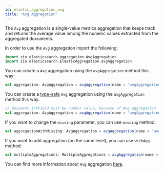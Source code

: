 ```yaml
---
id: elastic_aggregation_avg
title: "Avg Aggregation"
---
```


The `Avg` aggregation is a single-value metrics aggregation that keeps track and returns the average value among the numeric values extracted from the aggregated documents.

In order to use the `Avg` aggregation import the following:
```scala
import zio.elasticsearch.aggregation.AvgAggregation
import zio.elasticsearch.ElasticAggregation.avgAggregation
```

You can create a `Avg` aggregation using the `avgAggregation` method this way:
```scala
val aggregation: AvgAggregation = avgAggregation(name = "avgAggregation", field = "intField")
```

You can create a [type-safe](https://lambdaworks.github.io/zio-elasticsearch/overview/overview_zio_prelude_schema) `Avg` aggregation using the `avgAggregation` method this way:
```scala
// Document.intField must be number value, because of Avg aggregation
val aggregation: AvgAggregation = avgAggregation(name = "avgAggregation", field = Document.intField)
```

If you want to change the `missing` parameter, you can use `missing` method:
```scala
val aggregationWithMissing: AvgAggregation = avgAggregation(name = "avgAggregation", field = Document.intField).missing(10.0)
```

If you want to add aggregation (on the same level), you can use `withAgg` method:
```scala
val multipleAggregations: MultipleAggregations = avgAggregation(name = "avgAggregation1", field = Document.intField).withAgg(avgAggregation(name = "avgAggregation2", field = Document.doubleField))
```

You can find more information about `Avg` aggregation [here](https://www.elastic.co/guide/en/elasticsearch/reference/7.17/search-aggregations-metrics-avg-aggregation.html).
